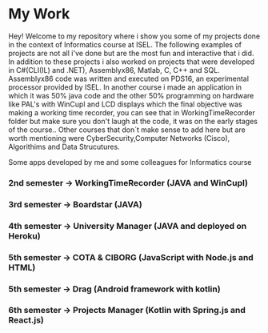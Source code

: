 # My Work

Hey! Welcome to my repository where i show you some of my projects done in the context of Informatics course at ISEL. The following examples of projects are not all i've done but are the most fun and interactive that i did. In addition to these projects i also worked on projects that were developed in C#(CLI(IL) and .NET), Assemblyx86, Matlab, C, C++ and SQL. Assemblyx86 code was written and executed on PDS16, an experimental processor provided by ISEL. In another course i made an application in which it was 50% java code and the other 50% programming on hardware like PAL's with WinCupl and LCD displays which the final objective was making a working time recorder, you can see that in WorkingTimeRecorder folder but make sure you don't laugh at the code, it was on the early stages of the course.. 
Other courses that don´t make sense to add here but are worth mentioning were CyberSecurity,Computer Networks (Cisco), Algorithims and Data Strucutures. 

Some apps developed by me and some colleagues for Informatics course

### 2nd semester -> WorkingTimeRecorder (JAVA and WinCupl)
### 3rd semester -> Boardstar (JAVA)
### 4th semester -> University Manager (JAVA and deployed on Heroku)
### 5th semester -> COTA & CIBORG (JavaScript with Node.js and HTML)
### 5th semester -> Drag (Android framework with kotlin)
### 6th semester -> Projects Manager (Kotlin with Spring.js and React.js)
